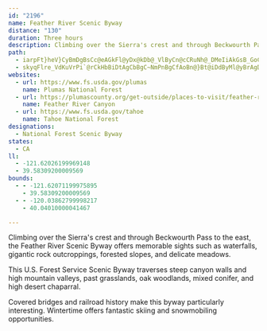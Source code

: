 ```yaml
---
id: "2196"
name: Feather River Scenic Byway
distance: "130"
duration: Three hours
description: Climbing over the Sierra's crest and through Beckwourth Pass to the east, the Feather River Byway offers memorable sights such as waterfalls, gigantic rock outcroppings, forested slopes, and delicate meadows.
path:
  - iarpFt}heV}CyBmDgBsCc@eAGkFl@yDx@kDb@_VlByCn@cCRuNh@_DMeIiAkGsB_GoCyA}@mFgEaDaDo_EmuEoAgBeDeGcYsk@sUq\}F{I_]ao@yFmLeAcD}Oup@_@_CUaCEsDj@oLFsGWyEo@yEoAyEiBmEkBsC{C_DgCaBoDuAmBe@mBQeJ[uBk@oBeAuFsF_V_XoA_CyDeJg@aAo@s@iBsAsBm@}AE_AJ}A`@qAx@iArA}@dBeGtP{ArCsAfBgFrFea@ra@oAdAyAt@yBv@oCd@kEIcAOmCw@_B_AoByAy@aAqIiMgBkBu@g@gA_@{AYwEe@oA]cAg@sBeB}D{FeA_A{KuGy@]cBYsAEmIp@aCG{Bk@_JaDoBQmADkARiAd@qGxDiAZiAJwBKwK{AoA_@mAm@cBeBu@qAi@yA_@sDg@wMm@{CmA}B}AaBiAq@cT}H_DyA}AeAyBsBsAeBiEyHmPw[oB{EaI}UaEuM{AsHuL}t@_@wAi@sAmBmBoAu@oAi@sB[mBE}Id@yBr@mCxBsAjBsBfBoA`@yCb@aQt@eC[}B_A{LsIoAqAsB}JoA{BqAwAu@_Ci@gCs@{A{@cA_Ao@kDyAk@k@_@s@aGgPyD{NiA_By@i@qAWiA@gB\kD@sE_@o@Hy@`@kA~@gAlA_APmACoDgBaCoDy@k@qEy@eA@eBb@}@@_@Mi@a@m@eAg@qAy@{@s@YsA@uAKyAaAmA_CYyA[kOGc@Uy@o@mA_A_AS_@K[MkAH}BfAiGj@aCbBqENs@?mASeAe@mA_CyD]sAe@gEm@wAu@gA_Ay@i@SiAYoH}@qAJc@R{CdEaAf@i@JeAJcAK_A_@wA_A_ASeAJ_Bl@cA?}@a@Y]Ua@Ki@IuANeCCm@UsAc@w@a@a@mAk@cA?o@DgGfB_AA}@W_@YiAuBScAAgAb@_C~AgE^oADwAOkAOo@Ye@uAqAo@aAmAsEe@kAmBsB{DoBg@cAi@gDc@kAoAaB}BgBiAyAy@s@]QkB?m@K{Ag@{DqCaAUgBKcEs@y@_@o@q@u@_@}@GaBLeBEqAPkBp@cGnCc@d@i@xAw@~Dq@l@_ALgDBiBH}Cp@iCXiCr@oA?eA[oCwAu@_Ac@aAkAmGc@sAk@sAcAsAo@q@wBgAqLaEqJsH}AsAs@eAUq@oBkJgDmLi@wAy@eA_EmDsAyAsBwCyGaN}@iAmDuCy@_A}@gCoAuJe@yBo@qBqDiGiDyDsCuEsAqA{A_A{GaC}A_@mG_@}Bi@kBgAuEmDyC_BeCsBgAm@mCy@_Aq@U[i@gAWoAG{B?eCcAcGOeCMoKo@_EuEoNwCuGiA_GiCaFy@}@gBs@gLoAsACoAHaHt@sBx@iHjEeAz@{@dAo@rAc@`BoArIcAvByAxAgBn@sGVuBImAUe@ScBkA_CeCaJuLaB{CeBsEeAyBc@wAc@oCS_GEaORgG?}CI_DS{Cs@eG_BiHe@iB_@aAiAeB}CaDy@m@iBcAsHmBqJsDc\gHeF{BuGgBkJmGsBk@_Da@aEsAqGuAkCaAcCaB]]e@{@sGgScDcHy@eC{C{OuA{EeAsIWeAyAgDiBsCcAm@oAYuKLsFQwUiDoBWwBG}GgBsBw@kBqAgBy@iHuByAs@oCyAeEsCyAyAqFmHiAsBcIiSwByCmEsEgDoC_GkBiFmAaOy@mFXsDj@y@@cAKaKmBkAa@aA}@k@{@Uy@cEi^eGwTcFmN{FkJeA}ByAiF_@qCiAcP_AgG_DmP{DkKqAwFoBoLs@mC{@aBiBqBqG{CwEyAsBeAe@EcAm@oKiOuB_EoB{Dg@_BuAaKcEkGwC}G{AsB}A}AcBi@eB]y\{B_CLaJ~CgFr@qFG{Mo@eDm@gBKoDb@qA@_CKcAU_Ay@y@kBOeCc@qPWaBm@wAcB_CcAgAoDkDgCiB}B_AiDEwGdAy@CcAa@}FyE}DuDsAqBiCmGy@aB_AqAeBmBkCgBaCiAeGmAsAs@oMkM{@qAs@aCy@sLo@uDw@wBWe@qDmEqAuBc@_As@wCMaAKsCa@iWW{C}@aEeBsEyBgDmAkAaJaHiAwAeAuBo@kBcBgHYsCKiIc@kBc@m@e@]mA[sHr@iARy@p@sCxEi@ZsCV}BKuAe@mLmF_BYuAJy@f@g@v@_@x@eAhEcAdCk@p@i@^cAZy@JgDPuBCgEsAiAKsA?mEd@mCp@oA~@y@jAiAlEkAvHm@~A_ArA_A~@wBdAcBVuAE}Dq@oAJy@XeAdAeEfImA|@e@NcBDgHc@uB[y@_@i@k@mAgBo@mBsAsGg@gBgAsBcAcAeBkAgF{AgAw@a@m@s@yBEs@S}Ke@_CiAqB}@o@kBk@uHJaDKmAe@eAw@iAaBk@mBUaA_@mFa@eCa@sA}AeCsBmA{O{FaBeBiA_Cm@gCS{BIsBN}EXsB|@mDnCmGh@mBRgAJmBGyCOmAqAcE}CiGcF{NkCcNOeFp@mKD}GHeAxAiKVgDBuASuAm@kA}@g@wCaAo@k@sAeCe@yBE{CJeFrAcOHqC@wJEcAQoAi@qB}AmEy@eBsAoAsAs@mA_@oIkAcCkAeAy@eDcGcAgC[sC?qGKmAw@kENaC|@mBfHyFbB_Bt@cAv@}Ad@yBNoB?w@YkA_@{@[e@}As@}@C_@H}CfBiARu@EyAe@sAmAs@uAc@kA_EqYc@oF?eBNsAh@mBrBwD`DiD|GkCjAk@\g@Xy@Jy@EyCQyAkBoHOcAGsA?uAa@wGHgCRsA~AyGZmBAeAk@{EFaBx@_Ed@{Al@iArFsEtEoC~AyBd@{@ReA?_Ci@mAe@w@wGiHyFsCaA_AyByDq@mBQmB?yB^kChBmHXuBh@cSOqDYuAs@kBmAgBiFmEaH_I{GiKgCaFgB_Co@m@gAc@_ASoCKmC_@gCg@{@[sA}@eBaB]c@e@{ASsA?q@LuEd@_DxAeFT_BH{AKsBw@_H_@{Cy@sE]aBg@_BsCaH]eBG{AB_Jl@mIZiHl@gFBkBEmASqA[mAi@sAuBuD[sAY}AW{H]yCsAyF_BcDSeA_@sG_@mBy@kBmDyEoAiCMeCX_FLu@rC{FZ_BNkBKeBk@{BgBeCiCuCm@yA[eBCmAh@aJb@kBz@yAlA_A|RcF|@q@p@_AbAgCZmBHyBKqBM{@i@}AmC}Ec@iA[mAQyAG{CHmAXqBfByFlFaOp@}BXkAN_BXmGNsAPy@fAyBvCsErCoCbG_FhCeAfFmD`BsAzA{BrAkDTuALwA@aDIy@k@kDcDuIOk@?uAx@wDj@gBtFsKnB{CbAmBp@eB\kBDgBKiB]wBy@yBeA{AuKaLwAeCiAmCWeAe@gDaCcRsDw]gBqNu@wDoB{G}BeFoCiFwAgD_@qAy@uE_@eEEgATgBvHgTlA{C|EmI~EyHlA_CVu@ZmCF_AAkAOuBUiAaDoKu@{DM_Bk@oXDcD|Bk`@NmL_@{L?gAHeBhAiJC}Ai@oBe@w@g@_@q@SwGe@}Ds@mG{BkAI_DDuAeA}@sAc@eAYyAeAiHKkAc@kRYmC[w@i@y@gAaAu@OiEDmB[}CaAiCyBy@iAc@uASsA[aJo@gH@eAv@_EDaBQyC]eAa@_Aw@y@sAy@cEsAqHgBy@k@i@u@y@eBk@_E]mGXyFbAaLhAwIDgCe@eCOc@}@oAy@k@y@W{K}AuB_AWW{@mBg@eBS{Aa@yFI_EHgATmA|@eCxB_DxAaBlA_AvHeEbBgBlCmEj@{ARs@ZsCQkDYsAyCaGcAyAm@k@_Am@wFgCyBwA
  - skyqFlre_VdKuVrPi`@rCkHbBiDtAgCbBgC~NmPnBgCfAoBn@}Bt@iDdByMl@yBrAgDdLqShAyC~@_GNaEC_D_@{DsFuT{Ek[u@oDo@}AeAoBcWq`@mAeCy@aD_@kFd@wn@KqBYeCy@wCs@iBoU{]gDkGmCmHuM{g@e@aCiAmDcCgGuL}XgN}\aBgD{`@waAaLwUwTqb@yAuGcGy`@m@qEcDqR}Msn@]_C_A}KI{BDkDt@}ObAmQR{Bb@sBv@wBfBgD`CmFt@mCn@aDTyC?aAEyBc@_G_AsDy@gBmAyAqEeE{BkCuA}BsAkDyAyEqC{MaKed@qAiFcE}QgAyDsBmF_a@wy@aAyCaAaFUwBImDAoLGeBu@uEmD{J]qAk@aG@{CHkA|AaNDyBOsE{@iEeHwWo@aD_@cEE_B?en@N{JvIu_BnAiOpFyg@xAcR~PizAh@sGHkCd@yvFLaCTmCd@_Cbh@yeBl@mDt@oGb@eIN{ENgLs@_tCSivAVmlEx@ahGd@aGj@_Djn@afCzCaP~@yJxAeY`@{K~JyqBN{F|@mPrA_Z~As[^sFnAgIbAsEfHwW`J_[bAyDhCmLvA}NxCc}@dA}VxAiSp@eHtBeQhBmLlEiVxMcv@by@_sE
websites:
  - url: https://www.fs.usda.gov/plumas
    name: Plumas National Forest
  - url: https://plumascounty.org/get-outside/places-to-visit/feather-river-canyon/
    name: Feather River Canyon
  - url: https://www.fs.usda.gov/tahoe
    name: Tahoe National Forest
designations:
  - National Forest Scenic Byway
states:
  - CA
ll:
  - -121.62026199969148
  - 39.58309200009569
bounds:
  - - -121.62071199975895
    - 39.58309200009569
  - - -120.03862799998217
    - 40.04010000041467

---
```


Climbing over the Sierra's crest and through Beckwourth Pass to the east, the Feather River Scenic Byway offers memorable sights such as waterfalls, gigantic rock outcroppings, forested slopes, and delicate meadows.

This U.S. Forest Service Scenic Byway traverses steep canyon walls and high mountain valleys, past grasslands, oak woodlands, mixed conifer, and high desert chaparral.

Covered bridges and railroad history make this byway particularly interesting. Wintertime offers fantastic skiing and snowmobiling opportunities.
